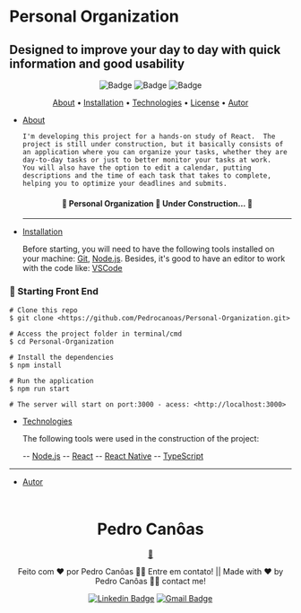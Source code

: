 # Personal Organization

## Designed to improve your day to day with quick information and good usability

 <div align="center">
 
![Badge](https://img.shields.io/badge/license-MIT-blue?style=for-the-badge) ![Badge](https://img.shields.io/badge/node-v16.13.2-blue?style=for-the-badge) ![Badge](https://img.shields.io/badge/develop%20progress-05%25-green?style=for-the-badge)
</div>

<p align="center">  <a href="#About">About</a> • <a href="#Installation">Installation</a> • <a href="#Technologies">Technologies</a> • <a href="#License-a">License</a> • <a href="#Autor">Autor</a>  </p>

- [About](#About)

      I'm developing this project for a hands-on study of React.  The project is still under construction, but it basically consists of an application where you can organize your tasks, whether they are day-to-day tasks or just to better monitor your tasks at work.
      You will also have the option to edit a calendar, putting descriptions and the time of each task that takes to complete, helping you to optimize your deadlines and submits.

  <h4 align="center"> 🚧 Personal Organization 🚀 Under Construction... 🚧 </h4>
  <hr>

- [Installation](#Installation)

  Before starting, you will need to have the following tools installed on your machine: [Git](https://git-scm.com), [Node.js](https://nodejs.org/en/). Besides, it's good to have an editor to work with the code like: [VSCode](https://code.visualstudio.com/)

### 🎲 Starting Front End

```
# Clone this repo
$ git clone <https://github.com/Pedrocanoas/Personal-Organization.git>

# Access the project folder in terminal/cmd
$ cd Personal-Organization

# Install the dependencies
$ npm install

# Run the application
$ npm run start

# The server will start on port:3000 - acess: <http://localhost:3000>
```

- [Technologies](#Technologies)

  The following tools were used in the construction of the project:

  -- [Node.js](https://nodejs.org/en/)
  -- [React](https://pt-br.reactjs.org/)
  -- [React Native](https://reactnative.dev/)
  -- [TypeScript](https://www.typescriptlang.org/)

<hr>

- [Autor](#Autor)
<div align="center">
<img style="border-radius: 50%;" src="https://avatars.githubusercontent.com/u/51349076?v=4" width="6.25rem;" alt=""/>
<a><h1>Pedro Canôas</h1> <a href="https://github.com/Pedrocanoas" title="Github">🚀</a></a>

Feito com ❤️ por Pedro Canôas 👋🏽 Entre em contato! || Made with ❤️ by Pedro Canôas 👋🏽 contact me!

[![Linkedin Badge](https://img.shields.io/badge/-Pedro_Canoas-blue?style=for-the-badge&logo=Linkedin&logoColor=white&link=https://www.linkedin.com/in/pedrohc/)](https://www.linkedin.com/in/pedrohc/) [![Gmail Badge](https://img.shields.io/badge/-pedro28canoas@gmail.com-c14438?style=for-the-badge&logo=Gmail&logoColor=white&link=mailto:pedro28canoas@gmail.com)](mailto:pedro28canoas@gmail.com)

 </div>
